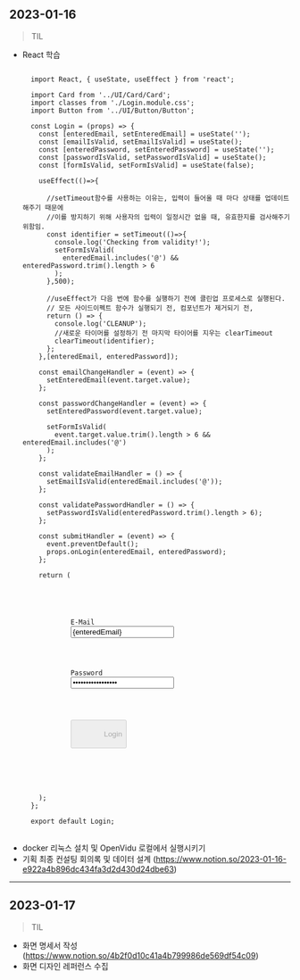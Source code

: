 2023-01-16
-------------
> TIL
* React 학습
  <pre>
  <code>
    import React, { useState, useEffect } from 'react';

    import Card from '../UI/Card/Card';
    import classes from './Login.module.css';
    import Button from '../UI/Button/Button';

    const Login = (props) => {
      const [enteredEmail, setEnteredEmail] = useState('');
      const [emailIsValid, setEmailIsValid] = useState();
      const [enteredPassword, setEnteredPassword] = useState('');
      const [passwordIsValid, setPasswordIsValid] = useState();
      const [formIsValid, setFormIsValid] = useState(false);

      useEffect(()=>{

        //setTimeout함수를 사용하는 이유는, 입력이 들어올 때 마다 상태를 업데이트 해주기 때문에
        //이를 방지하기 위해 사용자의 입력이 일정시간 없을 때, 유효한지를 검사해주기 위함임.
        const identifier = setTimeout(()=>{
          console.log('Checking from validity!');
          setFormIsValid(
            enteredEmail.includes('@') && enteredPassword.trim().length > 6
          );
        },500);

        //useEffect가 다음 번에 함수를 실행하기 전에 클린업 프로세스로 실행된다.
        // 모든 사이드이펙트 함수가 실행되기 전, 컴포넌트가 제거되기 전,
        return () => {
          console.log('CLEANUP');
          //새로운 타이머를 설정하기 전 마지막 타이어를 지우는 clearTimeout
          clearTimeout(identifier);
        };
      },[enteredEmail, enteredPassword]);

      const emailChangeHandler = (event) => {
        setEnteredEmail(event.target.value);
      };

      const passwordChangeHandler = (event) => {
        setEnteredPassword(event.target.value);

        setFormIsValid(
          event.target.value.trim().length > 6 && enteredEmail.includes('@')
        );
      };

      const validateEmailHandler = () => {
        setEmailIsValid(enteredEmail.includes('@'));
      };

      const validatePasswordHandler = () => {
        setPasswordIsValid(enteredPassword.trim().length > 6);
      };

      const submitHandler = (event) => {
        event.preventDefault();
        props.onLogin(enteredEmail, enteredPassword);
      };

      return (
        <Card className={classes.login}>
          <form onSubmit={submitHandler}>
            <div
              className={`${classes.control} ${
                emailIsValid === false ? classes.invalid : ''
              }`}
            >
              <label htmlFor="email">E-Mail</label>
              <input
                type="email"
                id="email"
                value={enteredEmail}
                onChange={emailChangeHandler}
                onBlur={validateEmailHandler}
              />
            </div>
            <div
              className={`${classes.control} ${
                passwordIsValid === false ? classes.invalid : ''
              }`}
            >
              <label htmlFor="password">Password</label>
              <input
                type="password"
                id="password"
                value={enteredPassword}
                onChange={passwordChangeHandler}
                onBlur={validatePasswordHandler}
              />
            </div>
            <div className={classes.actions}>
              <Button type="submit" className={classes.btn} disabled={!formIsValid}>
                Login
              </Button>
            </div>
          </form>
        </Card>
      );
    };

    export default Login;
  </code>
  </pre>
* docker 리눅스 설치 및 OpenVidu 로컬에서 실행시키기
* 기획 최종 컨설팅 회의록 및 데이터 설계 (https://www.notion.so/2023-01-16-e922a4b896dc434fa3d2d430d24dbe63)
-------------
2023-01-17
-------------
> TIL
* 화면 명세서 작성 (https://www.notion.so/4b2f0d10c41a4b799986de569df54c09)
* 화면 디자인 레퍼런스 수집

